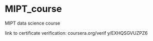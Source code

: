 # MIPT_course
MIPT data science course

link to certificate verification: coursera.org/verif y/EXHQSGVUZPZ6
